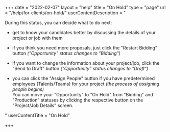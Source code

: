 +++
date = "2022-02-07"
layout = "help"
title = "On Hold"
type = "page"
url = "/help/for-clients/on-hold/"
userContentDescription = "<p>During this status, you can decide what to do next:</p><ul><li><p>get to know your candidates better by discussing the details of your project or job with them</p></li><li><p>if you think you need more proposals, just click the \"Restart Bidding\" button <em>(\"Opportunity\" status changes to \"Bidding\")</em></p></li><li><p>if you want to change the information about your project/job, click the \"Send to Draft\" button <em>(\"Opportunity\" status changes to \"Draft\")</em></p></li><li><p>you can click the \"Assign People\" button if you have predetermined employees (Talents/Teams) for your project <em>(the process of assigning people begins)<br></em>You can move your \"Opportunity\" to \"On Hold\" from \"Bidding\" and \"Production\" statuses by clicking the respective button on the \"Project/Job Details\" screen.</p></li></ul>"
userContentTitle = "On Hold"

+++
